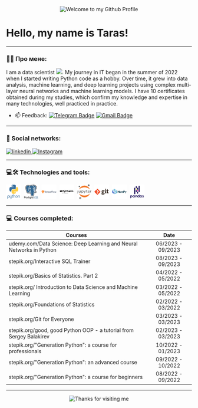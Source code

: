<div align="center">
  <img src="https://github.com/BrunnerLivio/brunnerlivio/blob/master/images/welcome.png?raw=true" style="max-width: 100%;" alt="Welcome to my Github Profile" />
</div>

# Hello, my name is Taras!

---

### :man_technologist: Про мене:

I am a data scientist <img src="https://media.giphy.com/media/WUlplcMpOCEmTGBtBW/giphy.gif" width="30px">. My journey in IT began in the summer of 2022 when I started writing Python code as a hobby. Over time, it grew into data analysis, machine learning, and deep learning projects using complex multi-layer neural networks and machine learning models. I have 10 certificates obtained during my studies, which confirm my knowledge and expertise in many technologies, well practiced in practice. 


- :mailbox: Feedback: [![Telegram Badge](https://img.shields.io/badge/-hlistiktaras-blue?style=flat&logo=Telegram&logoColor=white)](https://t.me/hlistiktaras) [![Gmail Badge](https://img.shields.io/badge/-Gmail-red?style=flat&logo=Gmail&logoColor=white)](mailto:hlistiktaras@gmail.com)

---

### 🤝 Social networks:

  <div id="badges">
    <a href="https://www.linkedin.com/in/tarashlustik" target="_blank">
      <img src="https://cdn-icons-png.flaticon.com/512/2504/2504799.png" width="40" height="40" alt="linkedin" />
    </a>
    <!-- <a href="https://t.me/tehnomaniak07" target="_blank">
      <img src="https://cdn-icons-png.flaticon.com/512/2111/2111646.png" width="40" height="40" alt="telegram group" />
    </a>
    <a href="https://www.youtube.com/channel/UCbORpXVw1JNc0JYFSUqLWXA" target="_blank">
      <img src="https://cdn-icons-png.flaticon.com/512/3670/3670147.png" width="40" height="40" alt="Youtube"/>
    </a> -->
    <a href="https://www.instagram.com/hlistiktaras/" target="_blank">
      <img src="https://cdn-icons-png.flaticon.com/512/2111/2111463.png" width="40" height="40" alt="Instagram"/>
    </a>
    <!-- <a href="https://dzen.ru/tehnomaniak" target="_blank">
      <img src="https://upload.wikimedia.org/wikipedia/commons/thumb/a/ab/Yandex_Zen_logo_icon.svg/1024px-Yandex_Zen_logo_icon.svg.png" width="40" height="40" alt="Zen Badge"/>
    </a> -->
  </div>

---

### 💻🛠 Technologies and tools:

<div>
  <img src="https://github.com/devicons/devicon/blob/master/icons/python/python-original-wordmark.svg" title="python" alt="python" width="40" height="40"/>&nbsp
  <img src="https://github.com/devicons/devicon/blob/master/icons/postgresql/postgresql-original-wordmark.svg" title="SQL" alt="SQL" width="40" height="40"/>&nbsp
  <img src="https://github.com/devicons/devicon/blob/master/icons/tensorflow/tensorflow-original-wordmark.svg" title="tensorflow" alt="tensorflow" width="40" height="40"/>&nbsp
  <img src="https://github.com/devicons/devicon/blob/master/icons/pycharm/pycharm-original-wordmark.svg" title="pycharm" alt="pycharm" width="40" height="40"/>&nbsp
  <img src="https://github.com/devicons/devicon/blob/master/icons/jupyter/jupyter-original-wordmark.svg" title="jupyter" alt="jupyter" width="40" height="40"/>&nbsp
  <img src="https://github.com/devicons/devicon/blob/master/icons/git/git-original-wordmark.svg" title="git" alt="git" width="40" height="40"/>&nbsp
  <img src="https://github.com/devicons/devicon/blob/master/icons/numpy/numpy-original-wordmark.svg" title="numpy" alt="numpy" width="40" height="40"/>&nbsp
  <img src="https://github.com/devicons/devicon/blob/master/icons/pandas/pandas-original-wordmark.svg" title="pandas" alt="pandas" width="40" height="40"/>&nbsp;
  <!-- <img src="https://github.com/devicons/devicon/blob/master/icons/redux/redux-original.svg" title="redux" alt="redux" width="40" height="40"/>&nbsp; -->
</div>

---


### 💻 Courses completed:

| Courses | Date |
| -------------------------------------------------------------------- | :---------------: |
| udemy.com/Data Science: Deep Learning and Neural Networks in Python  | 06/2023 - 09/2023 |
| stepik.org/Interactive SQL Trainer                                   | 08/2023 - 09/2023 |
| stepik.org/Basics of Statistics. Part 2                              | 04/2022 - 05/2022 |
| stepik.org/ Introduction to Data Science and Machine Learning        | 03/2022 - 05/2022 |
| stepik.org/Foundations of Statistics                                 | 02/2022 - 03/2022 |
| stepik.org/Git for Everyone                                          | 03/2023 - 03/2023 |
| stepik.org/good, good Python OOP - a tutorial from Sergey Balakirev  | 02/2023 - 03/2023 |
| stepik.org/"Generation Python": a course for professionals           | 10/2022 - 01/2023 |
| stepik.org/"Generation Python": an advanced course                   | 09/2022 - 10/2022 |
| stepik.org/"Generation Python": a course for beginners               | 08/2022 - 09/2022 |

---

<div align="center">

<img height="120" alt="Thanks for visiting me" width="100%" src="https://raw.githubusercontent.com/BrunnerLivio/brunnerlivio/master/images/marquee.svg" />
<br />

